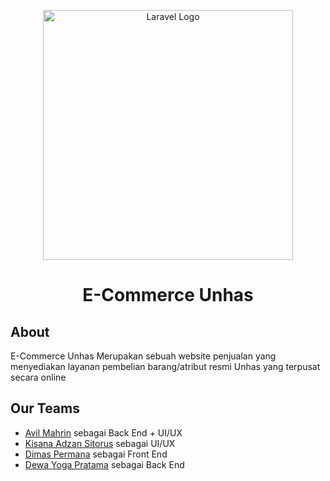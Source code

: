 <p align="center"><a href="#" target="_blank"><img src="https://pelajarinfo.id/wp-content/uploads/2021/11/Universitas-Hasanuddin-Logo.png" width="400" alt="Laravel Logo"></a></p>

<h1 align="center">
E-Commerce Unhas
</h1>

## About 

E-Commerce Unhas Merupakan sebuah website penjualan yang menyediakan layanan pembelian barang/atribut resmi Unhas yang terpusat secara online


## Our Teams

- [Avil Mahrin](#) sebagai Back End + UI/UX
- [Kisana Adzan Sitorus](#) sebagai UI/UX
- [Dimas Permana](#) sebagai Front End
- [Dewa Yoga Pratama](#) sebagai Back End

